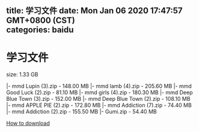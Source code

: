 
title: 学习文件
date: Mon Jan 06 2020 17:47:57 GMT+0800 (CST)    
categories: baidu
---

# 学习文件
size: 1.33 GB
 
 
|- mmd Lupin (3).zip - 148.00 MB
|- mmd lamb (4).zip - 205.60 MB
|- mmd Good Luck (2).zip - 81.10 MB
|- mmd girls (4).zip - 180.30 MB
|- mmd Deep Blue Town (3).zip - 152.00 MB
|- mmd Deep Blue Town (2).zip - 108.10 MB
|- mmd APPLE PIE (2).zip - 172.80 MB
|- mmd Addiction (7).zip - 74.40 MB
|- mmd Addiction (2).zip - 155.50 MB
|- Gumi.zip - 54.40 MB

[How to download](https://bpcam.bemobtrk.com/go/2ceec3aa-1ca2-46d6-b9ff-aaa5c184517c?jno=4250)